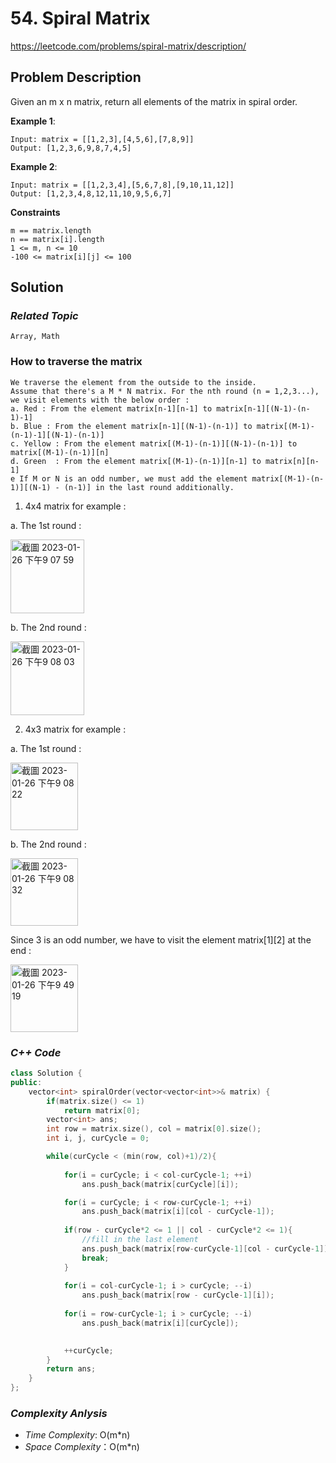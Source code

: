 # 54. Spiral Matrix

https://leetcode.com/problems/spiral-matrix/description/

## Problem Description

Given an m x n matrix, return all elements of the matrix in spiral order.

**Example 1**:
```
Input: matrix = [[1,2,3],[4,5,6],[7,8,9]]
Output: [1,2,3,6,9,8,7,4,5]
```
**Example 2**:
```
Input: matrix = [[1,2,3,4],[5,6,7,8],[9,10,11,12]]
Output: [1,2,3,4,8,12,11,10,9,5,6,7]
```

**Constraints**
```
m == matrix.length
n == matrix[i].length
1 <= m, n <= 10
-100 <= matrix[i][j] <= 100
```

## Solution

### _Related Topic_
    Array, Math

### How to traverse the matrix
    We traverse the element from the outside to the inside.
    Assume that there's a M * N matrix. For the nth round (n = 1,2,3...), we visit elements with the below order :
    a. Red : From the element matrix[n-1][n-1] to matrix[n-1][(N-1)-(n-1)-1]
    b. Blue : From the element matrix[n-1][(N-1)-(n-1)] to matrix[(M-1)-(n-1)-1][(N-1)-(n-1)] 
    c. Yellow : From the element matrix[(M-1)-(n-1)][(N-1)-(n-1)] to matrix[(M-1)-(n-1)][n] 
    d. Green  : From the element matrix[(M-1)-(n-1)][n-1] to matrix[n][n-1]
    e If M or N is an odd number, we must add the element matrix[(M-1)-(n-1)][(N-1) - (n-1)] in the last round additionally.

1. 4x4 matrix for example : 

a. The 1st round :

<img width="118" alt="截圖 2023-01-26 下午9 07 59" src="https://user-images.githubusercontent.com/18256877/214851061-90233118-1a49-4de2-9076-f69a4483d14a.png">

b. The 2nd round :

<img width="118" alt="截圖 2023-01-26 下午9 08 03" src="https://user-images.githubusercontent.com/18256877/214851091-4e3a37a4-59c7-4e53-a8bb-6522ccd9a271.png">

2. 4x3 matrix for example :

a. The 1st round :

<img width="108" alt="截圖 2023-01-26 下午9 08 22" src="https://user-images.githubusercontent.com/18256877/214849642-700aae09-057a-4044-a8d5-f4014c5ac0ea.png">

b. The 2nd round :

<img width="108" alt="截圖 2023-01-26 下午9 08 32" src="https://user-images.githubusercontent.com/18256877/214849655-10f7a382-d6c6-43b7-afb4-1d44ebcfc694.png">

Since 3 is an odd number, we have to visit the element matrix[1][2] at the end :

<img width="108" alt="截圖 2023-01-26 下午9 49 19" src="https://user-images.githubusercontent.com/18256877/214852294-5961ecc4-5fae-4048-b8f5-4ba101d5b420.png">

### _C++ Code_
```cpp
class Solution {
public:
    vector<int> spiralOrder(vector<vector<int>>& matrix) {
        if(matrix.size() <= 1)
            return matrix[0];
        vector<int> ans;
        int row = matrix.size(), col = matrix[0].size();
        int i, j, curCycle = 0;

        while(curCycle < (min(row, col)+1)/2){
            
            for(i = curCycle; i < col-curCycle-1; ++i)
                ans.push_back(matrix[curCycle][i]);

            for(i = curCycle; i < row-curCycle-1; ++i)
                ans.push_back(matrix[i][col - curCycle-1]);
            
            if(row - curCycle*2 <= 1 || col - curCycle*2 <= 1){
                //fill in the last element
                ans.push_back(matrix[row-curCycle-1][col - curCycle-1]);
                break;
            }
                
            for(i = col-curCycle-1; i > curCycle; --i)
                ans.push_back(matrix[row - curCycle-1][i]);
        
            for(i = row-curCycle-1; i > curCycle; --i)
                ans.push_back(matrix[i][curCycle]);
            

            ++curCycle;
        }
        return ans;
    }
};
```

### _Complexity Anlysis_
- _Time Complexity_: O(m*n)
- _Space Complexity_：O(m*n)
